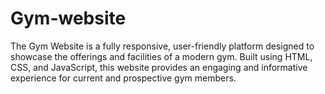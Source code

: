 # Gym-website
The Gym Website is a fully responsive, user-friendly platform designed to showcase the offerings and facilities of a modern gym. Built using HTML, CSS, and JavaScript, this website provides an engaging and informative experience for current and prospective gym members.
